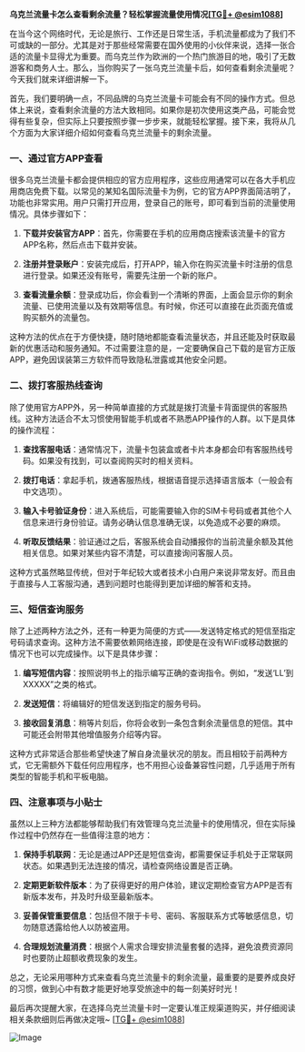 **乌克兰流量卡怎么查看剩余流量？轻松掌握流量使用情况[[TG💪+ @esim1088](https://t.me/s/esim1088)]**

在当今这个网络时代，无论是旅行、工作还是日常生活，手机流量都成为了我们不可或缺的一部分。尤其是对于那些经常需要在国外使用的小伙伴来说，选择一张合适的流量卡显得尤为重要。而乌克兰作为欧洲的一个热门旅游目的地，吸引了无数游客和商务人士。那么，当你购买了一张乌克兰流量卡后，如何查看剩余流量呢？今天我们就来详细讲解一下。

首先，我们要明确一点，不同品牌的乌克兰流量卡可能会有不同的操作方式。但总体上来说，查看剩余流量的方法大致相同。如果你是初次使用这类产品，可能会觉得有些复杂，但实际上只要按照步骤一步步来，就能轻松掌握。接下来，我将从几个方面为大家详细介绍如何查看乌克兰流量卡的剩余流量。

### 一、通过官方APP查看

很多乌克兰流量卡都会提供相应的官方应用程序，这些应用通常可以在各大手机应用商店免费下载。以常见的某知名国际流量卡为例，它的官方APP界面简洁明了，功能也非常实用。用户只需打开应用，登录自己的账号，即可看到当前的流量使用情况。具体步骤如下：

1. **下载并安装官方APP**：首先，你需要在手机的应用商店搜索该流量卡的官方APP名称，然后点击下载并安装。
   
2. **注册并登录账户**：安装完成后，打开APP，输入你在购买流量卡时注册的信息进行登录。如果还没有账号，需要先注册一个新的账户。

3. **查看流量余额**：登录成功后，你会看到一个清晰的界面，上面会显示你的剩余流量、已使用流量以及有效期等信息。有时候，你还可以直接在此页面充值或购买额外的流量包。

这种方法的优点在于方便快捷，随时随地都能查看流量状态，并且还能及时获取最新的优惠活动和服务通知。不过需要注意的是，一定要确保自己下载的是官方正版APP，避免因误装第三方软件而导致隐私泄露或其他安全问题。

### 二、拨打客服热线查询

除了使用官方APP外，另一种简单直接的方式就是拨打流量卡背面提供的客服热线。这种方法适合不太习惯使用智能手机或者不熟悉APP操作的人群。以下是具体的操作流程：

1. **查找客服电话**：通常情况下，流量卡包装盒或者卡片本身都会印有客服热线号码。如果没有找到，可以查阅购买时的相关资料。

2. **拨打电话**：拿起手机，拨通客服热线，根据语音提示选择语言版本（一般会有中文选项）。

3. **输入卡号验证身份**：进入系统后，可能需要输入你的SIM卡号码或者其他个人信息来进行身份验证。请务必确认信息准确无误，以免造成不必要的麻烦。

4. **听取反馈结果**：验证通过之后，客服系统会自动播报你的当前流量余额及其他相关信息。如果对某些内容不清楚，可以直接询问客服人员。

这种方式虽然略显传统，但对于年纪较大或者技术小白用户来说非常友好。而且由于直接与人工客服沟通，遇到问题时也能得到更加详细的解答和支持。

### 三、短信查询服务

除了上述两种方法之外，还有一种更为简便的方式——发送特定格式的短信至指定号码请求查询。这种方法不需要依赖网络连接，即使是在没有WiFi或移动数据的情况下也可以完成操作。以下是具体步骤：

1. **编写短信内容**：按照说明书上的指示编写正确的查询指令。例如，“发送‘LL’到XXXXX”之类的格式。

2. **发送短信**：将编辑好的短信发送到指定的服务号码。

3. **接收回复消息**：稍等片刻后，你将会收到一条包含剩余流量信息的短信。其中可能还会附带其他增值服务介绍等内容。

这种方式非常适合那些希望快速了解自身流量状况的朋友。而且相较于前两种方式，它无需额外下载任何应用程序，也不用担心设备兼容性问题，几乎适用于所有类型的智能手机和平板电脑。

### 四、注意事项与小贴士

虽然以上三种方法都能够帮助我们有效管理乌克兰流量卡的使用情况，但在实际操作过程中仍然存在一些值得注意的地方：

1. **保持手机联网**：无论是通过APP还是短信查询，都需要保证手机处于正常联网状态。如果遇到无法连接的情况，请检查网络设置是否正确。

2. **定期更新软件版本**：为了获得更好的用户体验，建议定期检查官方APP是否有新版本发布，并及时升级至最新版本。

3. **妥善保管重要信息**：包括但不限于卡号、密码、客服联系方式等敏感信息，切勿随意透露给他人以防被盗用。

4. **合理规划流量消费**：根据个人需求合理安排流量套餐的选择，避免浪费资源同时也要防止超额收费现象的发生。

总之，无论采用哪种方式来查看乌克兰流量卡的剩余流量，最重要的是要养成良好的习惯，做到心中有数才能更好地享受旅途中的每一刻美好时光！

最后再次提醒大家，在选择乌克兰流量卡时一定要认准正规渠道购买，并仔细阅读相关条款细则后再做决定哦~ [[TG💪+ @esim1088](https://t.me/s/esim1088)] 

![Image](https://i.postimg.cc/4NQfJmqS/Snipaste-2025-05-13-00-14-12.png)